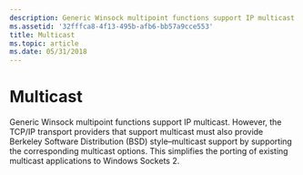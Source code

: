 ```yaml
---
description: Generic Winsock multipoint functions support IP multicast.
ms.assetid: '32fffca8-4f13-495b-afb6-bb57a9cce553'
title: Multicast
ms.topic: article
ms.date: 05/31/2018
---
```


# Multicast

Generic Winsock multipoint functions support IP multicast. However, the TCP/IP transport providers that support multicast must also provide Berkeley Software Distribution (BSD) style–multicast support by supporting the corresponding multicast options. This simplifies the porting of existing multicast applications to Windows Sockets 2.

 

 




